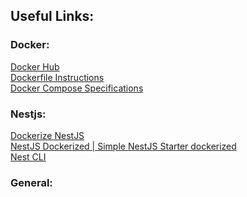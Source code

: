 ## Useful Links:

### Docker:

[Docker Hub](https://hub.docker.com)\
[Dockerfile Instructions](https://www.fosstechnix.com/dockerfile-instructions/)\
[Docker Compose Specifications](https://docs.docker.com/compose/compose-file/)

### Nestjs:

[Dockerize NestJS](https://nodejs.org/en/docs/guides/nodejs-docker-webapp/)\
[NestJS Dockerized | Simple NestJS Starter dockerized](https://www.youtube.com/watch?v=BrlQthcUHGw)\
[Nest CLI](https://docs.nestjs.com/cli/overview)

### General:

